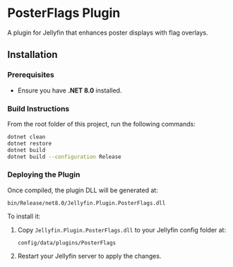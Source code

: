 # PosterFlags Plugin

A plugin for Jellyfin that enhances poster displays with flag overlays.

## Installation

### Prerequisites
- Ensure you have **.NET 8.0** installed.

### Build Instructions
From the root folder of this project, run the following commands:

```sh
dotnet clean
dotnet restore
dotnet build
dotnet build --configuration Release
```

### Deploying the Plugin
Once compiled, the plugin DLL will be generated at:

```
bin/Release/net8.0/Jellyfin.Plugin.PosterFlags.dll
```

To install it:
1. Copy `Jellyfin.Plugin.PosterFlags.dll` to your Jellyfin config folder at:  
   ```
   config/data/plugins/PosterFlags
   ```
2. Restart your Jellyfin server to apply the changes.